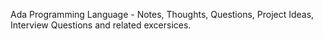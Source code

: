 Ada Programming Language - Notes, Thoughts, Questions, Project Ideas, Interview Questions and related excersices. 
